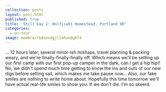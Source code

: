 ```yaml
---
collection: posts
layout: post.html
published: true
title: 'Still Day 1: Wolfisaki Homestead, Portland OR'
categories:
  - on-tour
image: mombre/rb4noxdgjllehundghf4
---
```

... 12 hours later, several minor-ish mishaps, travel planning & packing weary, and we're finally-finally-finally off. Which means we'll be setting up our first camp with our first pop-up camper in the dark, can I get a hip hip!!
No, we didn't spend much time getting to know the ins and outs of our new digs before setting sail, which makes me take pause now...
Also, our fake smiles are nothing to write home about. Hopefully this time tomorrow we'll have actual real-life smiles to show you. 
If we don't die. 
I'm so skeerd.
